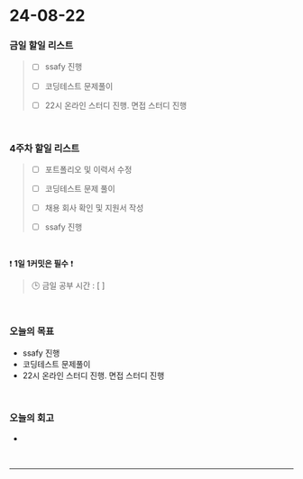 # 24-08-22
### 금일 할일 리스트
> - [ ]  ssafy 진행
>
> - [ ]  코딩테스트 문제풀이
>
> - [ ]  22시 온라인 스터디 진행. 면접 스터디 진행

<br/>

### 4주차 할일 리스트  
> - [ ]  포트폴리오 및 이력서 수정
>
> - [ ]  코딩테스트 문제 풀이
>
> - [ ]  채용 회사 확인 및 지원서 작성
>
> - [ ]  ssafy 진행

<br/>

❗ **1일 1커밋은 필수** ❗
> 🕒 금일 공부 시간 : [  ]

<br/>

### 오늘의 목표
- ssafy 진행
- 코딩테스트 문제풀이
- 22시 온라인 스터디 진행. 면접 스터디 진행

<br>

### 오늘의 회고
- 



<br/>

------------  
